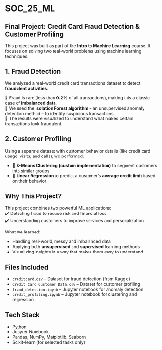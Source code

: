# SOC_25_ML

##  Final Project: Credit Card Fraud Detection & Customer Profiling

This project was built as part of the **Intro to Machine Learning** course. It focuses on solving two real-world problems using machine learning techniques:


##  1. Fraud Detection

We analyzed a real-world credit card transactions dataset to detect **fraudulent activities**.

🔸 Fraud is rare (less than **0.2%** of all transactions), making this a classic case of **imbalanced data**.  
🔸 We used the **Isolation Forest algorithm** – an unsupervised anomaly detection method – to identify suspicious transactions.  
🔸 The results were visualized to understand what makes certain transactions look fraudulent.


##  2. Customer Profiling

Using a separate dataset with customer behavior details (like credit card usage, visits, and calls), we performed:

- 🔹 **K-Means Clustering (custom implementation)** to segment customers into similar groups  
- 🔹 **Linear Regression** to predict a customer’s **average credit limit** based on their behavior


##  Why This Project?

This project combines two powerful ML applications:  
✔️ Detecting fraud to reduce risk and financial loss  
✔️ Understanding customers to improve services and personalization

What we learned:

- Handling real-world, messy and imbalanced data  
- Applying both **unsupervised** and **supervised** learning methods  
- Visualizing insights in a way that makes them easy to understand


##  Files Included

- `creditcard.csv` – Dataset for fraud detection (from Kaggle)  
- `Credit Card Customer Data.csv` – Dataset for customer profiling  
- `fraud_detection.ipynb` – Jupyter notebook for anomaly detection  
- `credit_profiling.ipynb` – Jupyter notebook for clustering and regression


##  Tech Stack

- Python  
- Jupyter Notebook  
- Pandas, NumPy, Matplotlib, Seaborn  
- Scikit-learn (for selected tasks only)






